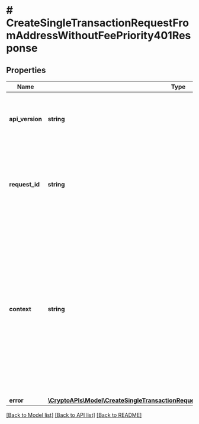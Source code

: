 # # CreateSingleTransactionRequestFromAddressWithoutFeePriority401Response

## Properties

Name | Type | Description | Notes
------------ | ------------- | ------------- | -------------
**api_version** | **string** | Specifies the version of the API that incorporates this endpoint. |
**request_id** | **string** | Defines the ID of the request. The &#x60;requestId&#x60; is generated by Crypto APIs and it&#39;s unique for every request. |
**context** | **string** | In batch situations the user can use the context to correlate responses with requests. This property is present regardless of whether the response was successful or returned as an error. &#x60;context&#x60; is specified by the user. | [optional]
**error** | [**\CryptoAPIs\Model\CreateSingleTransactionRequestFromAddressWithoutFeePriorityE401**](CreateSingleTransactionRequestFromAddressWithoutFeePriorityE401.md) |  |

[[Back to Model list]](../../README.md#models) [[Back to API list]](../../README.md#endpoints) [[Back to README]](../../README.md)
